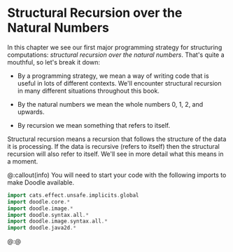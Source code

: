 # Structural Recursion over the Natural Numbers

In this chapter we see our first major programming strategy for structuring computations: *structural recursion over the natural numbers*. That's quite a mouthful, so let's break it down:

- By a programming strategy, we mean a way of writing code that is useful in lots of different contexts. We'll encounter structural recursion in many different situations throughout this book. 

- By the natural numbers we mean the whole numbers 0, 1, 2, and upwards. 

- By recursion we mean something that refers to itself. 

Structural recursion means a recursion that follows the structure of the data it is processing. If the data is recursive (refers to itself) then the structural recursion will also refer to itself. We'll see in more detail what this means in a moment.

@:callout(info)
You will need to start your code with the following imports to make Doodle available.

```scala mdoc:silent
import cats.effect.unsafe.implicits.global
import doodle.core.*
import doodle.image.*
import doodle.syntax.all.*
import doodle.image.syntax.all.*
import doodle.java2d.*
```
@:@

